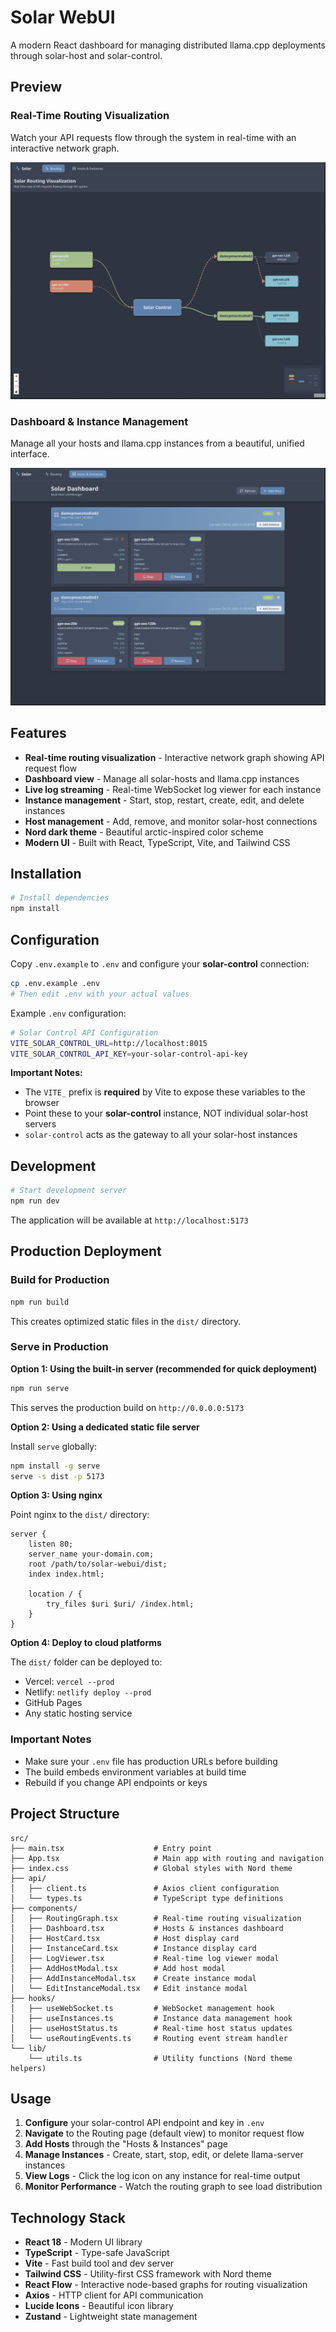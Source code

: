 # Solar WebUI

A modern React dashboard for managing distributed llama.cpp deployments through solar-host and solar-control.

## Preview

### Real-Time Routing Visualization
Watch your API requests flow through the system in real-time with an interactive network graph.

![Live Routing Graph](preview_live_routing.png)

### Dashboard & Instance Management
Manage all your hosts and llama.cpp instances from a beautiful, unified interface.

![Dashboard View](preview_dashboard.png)

## Features

- **Real-time routing visualization** - Interactive network graph showing API request flow
- **Dashboard view** - Manage all solar-hosts and llama.cpp instances
- **Live log streaming** - Real-time WebSocket log viewer for each instance
- **Instance management** - Start, stop, restart, create, edit, and delete instances
- **Host management** - Add, remove, and monitor solar-host connections
- **Nord dark theme** - Beautiful arctic-inspired color scheme
- **Modern UI** - Built with React, TypeScript, Vite, and Tailwind CSS

## Installation

```bash
# Install dependencies
npm install
```

## Configuration

Copy `.env.example` to `.env` and configure your **solar-control** connection:

```bash
cp .env.example .env
# Then edit .env with your actual values
```

Example `.env` configuration:

```bash
# Solar Control API Configuration
VITE_SOLAR_CONTROL_URL=http://localhost:8015
VITE_SOLAR_CONTROL_API_KEY=your-solar-control-api-key
```

**Important Notes:**
- The `VITE_` prefix is **required** by Vite to expose these variables to the browser
- Point these to your **solar-control** instance, NOT individual solar-host servers
- `solar-control` acts as the gateway to all your solar-host instances

## Development

```bash
# Start development server
npm run dev
```

The application will be available at `http://localhost:5173`

## Production Deployment

### Build for Production

```bash
npm run build
```

This creates optimized static files in the `dist/` directory.

### Serve in Production

**Option 1: Using the built-in server (recommended for quick deployment)**

```bash
npm run serve
```

This serves the production build on `http://0.0.0.0:5173`

**Option 2: Using a dedicated static file server**

Install `serve` globally:
```bash
npm install -g serve
serve -s dist -p 5173
```

**Option 3: Using nginx**

Point nginx to the `dist/` directory:

```nginx
server {
    listen 80;
    server_name your-domain.com;
    root /path/to/solar-webui/dist;
    index index.html;

    location / {
        try_files $uri $uri/ /index.html;
    }
}
```

**Option 4: Deploy to cloud platforms**

The `dist/` folder can be deployed to:
- Vercel: `vercel --prod`
- Netlify: `netlify deploy --prod`
- GitHub Pages
- Any static hosting service

### Important Notes

- Make sure your `.env` file has production URLs before building
- The build embeds environment variables at build time
- Rebuild if you change API endpoints or keys

## Project Structure

```
src/
├── main.tsx                    # Entry point
├── App.tsx                     # Main app with routing and navigation
├── index.css                   # Global styles with Nord theme
├── api/
│   ├── client.ts               # Axios client configuration
│   └── types.ts                # TypeScript type definitions
├── components/
│   ├── RoutingGraph.tsx        # Real-time routing visualization
│   ├── Dashboard.tsx           # Hosts & instances dashboard
│   ├── HostCard.tsx            # Host display card
│   ├── InstanceCard.tsx        # Instance display card
│   ├── LogViewer.tsx           # Real-time log viewer modal
│   ├── AddHostModal.tsx        # Add host modal
│   ├── AddInstanceModal.tsx    # Create instance modal
│   └── EditInstanceModal.tsx   # Edit instance modal
├── hooks/
│   ├── useWebSocket.ts         # WebSocket management hook
│   ├── useInstances.ts         # Instance data management hook
│   ├── useHostStatus.ts        # Real-time host status updates
│   └── useRoutingEvents.ts     # Routing event stream handler
└── lib/
    └── utils.ts                # Utility functions (Nord theme helpers)
```

## Usage

1. **Configure** your solar-control API endpoint and key in `.env`
2. **Navigate** to the Routing page (default view) to monitor request flow
3. **Add Hosts** through the "Hosts & Instances" page
4. **Manage Instances** - Create, start, stop, edit, or delete llama-server instances
5. **View Logs** - Click the log icon on any instance for real-time output
6. **Monitor Performance** - Watch the routing graph to see load distribution

## Technology Stack

- **React 18** - Modern UI library
- **TypeScript** - Type-safe JavaScript
- **Vite** - Fast build tool and dev server
- **Tailwind CSS** - Utility-first CSS framework with Nord theme
- **React Flow** - Interactive node-based graphs for routing visualization
- **Axios** - HTTP client for API communication
- **Lucide Icons** - Beautiful icon library
- **Zustand** - Lightweight state management

